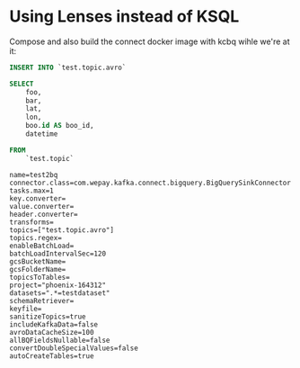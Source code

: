 # Using Lenses instead of KSQL

Compose and also build the connect docker image with kcbq wihle we're at it:

```sql
INSERT INTO `test.topic.avro`

SELECT
    foo,
    bar,
    lat,
    lon,
    boo.id AS boo_id,
    datetime

FROM
    `test.topic`
```

```
name=test2bq
connector.class=com.wepay.kafka.connect.bigquery.BigQuerySinkConnector
tasks.max=1
key.converter=
value.converter=
header.converter=
transforms=
topics=["test.topic.avro"]
topics.regex=
enableBatchLoad=
batchLoadIntervalSec=120
gcsBucketName=
gcsFolderName=
topicsToTables=
project="phoenix-164312"
datasets=".*=testdataset"
schemaRetriever=
keyfile=
sanitizeTopics=true
includeKafkaData=false
avroDataCacheSize=100
allBQFieldsNullable=false
convertDoubleSpecialValues=false
autoCreateTables=true
```
